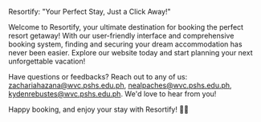 Resortify: "Your Perfect Stay, Just a Click Away!"

Welcome to Resortify, your ultimate destination for booking the perfect resort getaway! With our user-friendly interface and comprehensive booking system, finding and securing your dream accommodation has never been easier. Explore our website today and start planning your next unforgettable vacation! 

Have questions or feedbacks? Reach out to any of us: zachariahazana@wvc.pshs.edu.ph, nealpaches@wvc.pshs.edu.ph, kydenrebustes@wvc.pshs.edu.ph. We'd love to hear from you!

Happy booking, and enjoy your stay with Resortify! 🌴🌞

